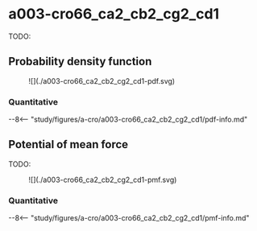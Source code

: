 # a003-cro66_ca2_cb2_cg2_cd1

TODO:

<div id="a003-view" class="mol-container"></div>

<script>
document.addEventListener('DOMContentLoaded', (event) => {
    const viewer = molstar.Viewer.create('a003-view', {
        layoutIsExpanded: false,
        layoutShowControls: false,
        layoutShowRemoteState: false,
        layoutShowSequence: true,
        layoutShowLog: false,
        layoutShowLeftPanel: false,
        viewportShowExpand: true,
        viewportShowSelectionMode: true,
        viewportShowAnimation: false,
        pdbProvider: 'rcsb',
    }).then(viewer => {
        // viewer.loadStructureFromUrl("/analysis/005-rogfp-glh-md/data/traj/frame_106403.pdb", "pdb");
        viewer.loadSnapshotFromUrl("/misc/002-molstar-states/a003.molj", "molj");
    });
});
</script>

## Probability density function

<figure markdown>
![](./a003-cro66_ca2_cb2_cg2_cd1-pdf.svg)
</figure>

### Quantitative

--8<-- "study/figures/a-cro/a003-cro66_ca2_cb2_cg2_cd1/pdf-info.md"

## Potential of mean force

TODO:

<figure markdown>
![](./a003-cro66_ca2_cb2_cg2_cd1-pmf.svg)
</figure>

### Quantitative

--8<-- "study/figures/a-cro/a003-cro66_ca2_cb2_cg2_cd1/pmf-info.md"
